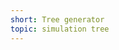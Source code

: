 ```yaml
---
short: Tree generator
topic: simulation tree
---
```



<script>
	import { ArrowPath } from '@steeze-ui/heroicons';

    import Canvas from '$components/projects/Canvas.svelte'
    import { vec } from "$utils/projects.js"
    import { Drawable, Tree } from "./tree"

    const tree = new Tree()

    // insert colors for automatic input generation
    tree.color_branch = '#9C2C77'
    tree.color_leaf = '#FD841F'
    tree.color_debug = '#ff4040'
    
    function reset() {
        const origin = new vec(window.innerWidth / 2, window.innerHeight);
        tree.generate(origin, -Math.PI / 2)
    }

    const setup = (p5) => {
        p5.createCanvas(window.innerWidth, window.innerHeight);

        reset()
    }

    const draw = (p5) => { 
        p5.background(220);

        p5.noStroke();
        for (const drawable of tree.buffer) {
            p5.fill(drawable.terminal ? tree.color_leaf : tree.color_branch);
            p5.quad(drawable.a.x,
                    drawable.a.y,
                    drawable.b.x,
                    drawable.b.y,
                    drawable.c.x,
                    drawable.c.y,
                    drawable.d.x,
                    drawable.d.y);
        }
    }


    let values = tree

    let actions = {
        reset: {
            label: ArrowPath,
            function: () => { reset() }
        }
    }
</script>

<div class="relative">
    <Canvas {setup} {draw} bind:values bind:actions />
</div>
